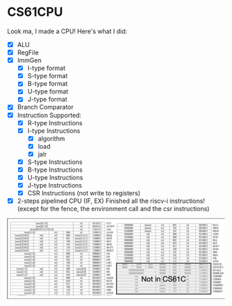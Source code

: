 # CS61CPU

Look ma, I made a CPU! Here's what I did:
- [x] ALU
- [x] RegFile
- [x] ImmGen
    - [x] I-type format
    - [x] S-type format
    - [x] B-type format
    - [x] U-type format
    - [x] J-type format
- [x] Branch Comparator
- [x] Instruction Supported:
    - [x] R-type Instructions
    - [x] I-type Instructions
        - [x] algorithm
        - [x] load
        - [x] jalr
    - [x] S-type Instructions
    - [x] B-type Instructions
    - [x] U-type Instructions
    - [x] J-type Instructions
    - [x] CSR Instructions (not write to registers)
- [x] 2-steps pipelined CPU (IF, EX)
Finished all the riscv-i instructions! (except for the fence, the environment call and the csr instructions)

![instructions](./assets/instructions.png)

